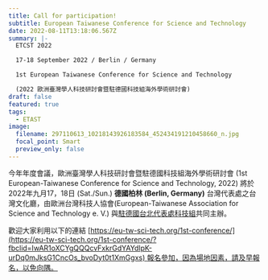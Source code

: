 ```yaml
---
title: Call for participation!
subtitle: European Taiwanese Conference for Science and Technology
date: 2022-08-11T13:18:06.567Z
summary: |-
  ETCST 2022

  17-18 September 2022 / Berlin / Germany

  1st European Taiwanese Conference for Science and Technology

  (2022 歐洲臺灣學人科技研討會暨駐德國科技組海外學術研討會)
draft: false
featured: true
tags:
  - ETAST
image:
  filename: 297110613_10218143926183584_452434191210458660_n.jpg
  focal_point: Smart
  preview_only: false
---
```

今年年度會議，歐洲臺灣學人科技研討會暨駐德國科技組海外學術研討會 (1st European-Taiwanese Conference for Science and Technology, 2022) 將於2022年九月17，18日 (Sat./Sun.) **德國柏林 (Berlin, Germany)** 台灣代表處之台灣文化廳，由歐洲台灣科技人協會(European-Taiwanese Association for Science and Technology e. V.) 與[駐德國台北代表處科技組](https://www.nstc.gov.tw/germany/ch)共同主辦。

歡迎大家利用以下的連結 [https://eu-tw-sci-tech.org/1st-conference/](https://eu-tw-sci-tech.org/1st-conference/?fbclid=IwAR1oXCYgQQQcvFxkrGdYAYdlpK-urDq0mJksG1CncOs_bvoDyt0t1XmGgxs) 報名參加，因為場地因素，請及早報名，以免向隅。